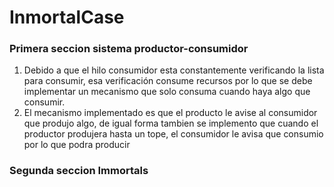 # InmortalCase

### Primera seccion sistema productor-consumidor
1. Debido a que el hilo consumidor esta constantemente verificando la lista para consumir, esa verificación consume recursos por lo que se debe implementar un mecanismo que solo consuma cuando haya algo que consumir.
2. El mecanismo implementado es que el producto le avise al consumidor que produjo algo, de igual forma tambien se implemento que cuando el productor produjera hasta un tope, el consumidor le avisa que consumio por lo que podra producir

### Segunda seccion Immortals
